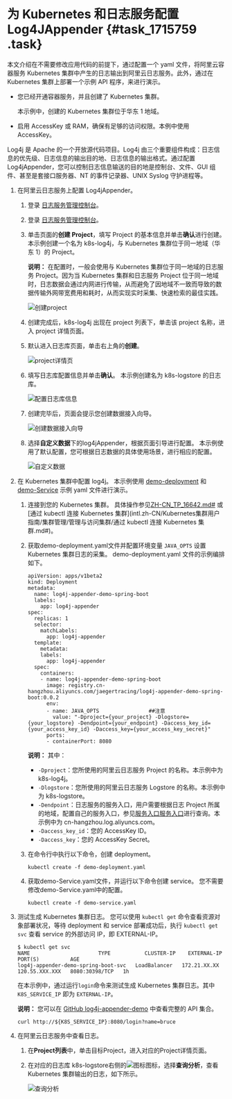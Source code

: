 # 为 Kubernetes 和日志服务配置 Log4JAppender {#task_1715759 .task}

本文介绍在不需要修改应用代码的前提下，通过配置一个 yaml 文件，将阿里云容器服务 Kubernetes 集群中产生的日志输出到阿里云日志服务。此外，通过在 Kubernetes 集群上部署一个示例 API 程序，来进行演示。

-   您已经开通容器服务，并且创建了 Kubernetes 集群。

    本示例中，创建的 Kubernetes 集群位于华东 1 地域。

-   启用 AccessKey 或 RAM，确保有足够的访问权限。本例中使用 AccessKey。

Log4j 是 Apache 的一个开放源代码项目。Log4j 由三个重要组件构成：日志信息的优先级、日志信息的输出目的地、日志信息的输出格式。通过配置 Log4jAppender，您可以控制日志信息输送的目的地是控制台、文件、GUI 组件、甚至是套接口服务器、NT 的事件记录器、UNIX Syslog 守护进程等。

1.  在阿里云日志服务上配置 Log4jAppender。 
    1.  登录 [日志服务管理控制台](https://sls.console.aliyun.com/)。
    2.  登录 [日志服务管理控制台](https://partners-intl.console.aliyun.com/#/sls)。
    3.  单击页面的**创建 Project**，填写 Project 的基本信息并单击**确认**进行创建。 本示例创建一个名为 k8s-log4j，与 Kubernetes 集群位于同一地域（华东 1）的 Project。

        **说明：** 在配置时，一般会使用与 Kubernetes 集群位于同一地域的日志服务 Project。因为当 Kubernetes 集群和日志服务 Project 位于同一地域时，日志数据会通过内网进行传输，从而避免了因地域不一致而导致的数据传输外网带宽费用和耗时，从而实现实时采集、快速检索的最佳实践。

        ![创建project](http://static-aliyun-doc.oss-cn-hangzhou.aliyuncs.com/assets/img/16697/156905361710630_zh-CN.png)

    4.  创建完成后，k8s-log4j 出现在 project 列表下，单击该 project 名称，进入 project 详情页面。
    5.  默认进入日志库页面，单击右上角的**创建**。 

        ![project详情页](http://static-aliyun-doc.oss-cn-hangzhou.aliyuncs.com/assets/img/16697/156905361710631_zh-CN.png)

    6.  填写日志库配置信息并单击**确认**。 本示例创建名为 k8s-logstore 的日志库。

        ![配置日志库信息](http://static-aliyun-doc.oss-cn-hangzhou.aliyuncs.com/assets/img/16697/156905361710632_zh-CN.png)

    7.  创建完毕后，页面会提示您创建数据接入向导。 

        ![创建数据接入向导](http://static-aliyun-doc.oss-cn-hangzhou.aliyuncs.com/assets/img/16697/156905361710633_zh-CN.png)

    8.  选择**自定义数据**下的log4jAppender，根据页面引导进行配置。 本示例使用了默认配置，您可根据日志数据的具体使用场景，进行相应的配置。

        ![自定义数据](http://static-aliyun-doc.oss-cn-hangzhou.aliyuncs.com/assets/img/16697/156905361710634_zh-CN.png)

2.  在 Kubernetes 集群中配置 log4j。 本示例使用 [demo-deployment](https://github.com/brucewu-fly/log4j-appender-demo-spring-boot/blob/master/k8s/demo-deployment.yaml) 和 [demo-Service](https://github.com/brucewu-fly/log4j-appender-demo-spring-boot/blob/master/k8s/demo-service.yaml) 示例 yaml 文件进行演示。
    1.  连接到您的 Kubernetes 集群。 具体操作参见[ZH-CN\_TP\_16642.md\#](intl.zh-CN/Kubernetes集群用户指南/集群管理/管理与访问集群/SSH访问Kubernetes集群.md#) 或 [通过 kubectl 连接 Kubernetes 集群](intl.zh-CN/Kubernetes集群用户指南/集群管理/管理与访问集群/通过 kubectl 连接 Kubernetes 集群.md#)。
    2.  获取demo-deployment.yaml文件并配置环境变量 `JAVA_OPTS` 设置 Kubernetes 集群日志的采集。 demo-deployment.yaml 文件的示例编排如下。

        ``` {#codeblock_51a_b7c_rgg}
        apiVersion: apps/v1beta2
        kind: Deployment
        metadata:
          name: log4j-appender-demo-spring-boot
          labels:
            app: log4j-appender
        spec:
          replicas: 1
          selector:
            matchLabels:
              app: log4j-appender
          template:
            metadata:
            labels:
              app: log4j-appender
          spec:
            containers:
            - name: log4j-appender-demo-spring-boot
              image: registry.cn-hangzhou.aliyuncs.com/jaegertracing/log4j-appender-demo-spring-boot:0.0.2
              env:
              - name: JAVA_OPTS                ##注意
                value: "-Dproject={your_project} -Dlogstore={your_logstore} -Dendpoint={your_endpoint} -Daccess_key_id={your_access_key_id} -Daccess_key={your_access_key_secret}"
              ports:
              - containerPort: 8080
        ```

        **说明：** 其中：

        -   `-Dproject`：您所使用的阿里云日志服务 Project 的名称。本示例中为 k8s-log4j。
        -   `-Dlogstore`：您所使用的阿里云日志服务 Logstore 的名称。本示例中为 k8s-logstore。
        -   `-Dendpoint`：日志服务的服务入口，用户需要根据日志 Project 所属的地域，配置自己的服务入口，参见[服务入口](https://help.aliyun.com/document_detail/29008.html)[服务入口](https://www.alibabacloud.com/help/zh/doc-detail/29008.htm)进行查询。本示例中为 cn-hangzhou.log.aliyuncs.com。
        -   `-Daccess_key_id`：您的 AccessKey ID。
        -   `-Daccess_key`：您的 AccessKey Secret。
    3.  在命令行中执行以下命令，创建 deployment。 

        ``` {#codeblock_7am_iss_5of}
        kubectl create -f demo-deployment.yaml
        ```

    4.  获取demo-Service.yaml文件，并运行以下命令创建 service。 您不需要修改demo-Service.yaml中的配置。

        ``` {#codeblock_n6h_mtm_p7a}
        kubectl create -f demo-service.yaml
        ```

3.  测试生成 Kubernetes 集群日志。 您可以使用 `kubectl get` 命令查看资源对象部署状况，等待 deployment 和 service 部署成功后，执行 `kubectl get svc` 查看 service 的外部访问 IP，即 EXTERNAL-IP。

    ``` {#codeblock_edv_8ii_j43}
    $ kubectl get svc
    NAME                      TYPE           CLUSTER-IP    EXTERNAL-IP      PORT(S)          AGE
    log4j-appender-demo-spring-boot-svc   LoadBalancer   172.21.XX.XX   120.55.XXX.XXX   8080:30398/TCP   1h
    ```

    在本示例中，通过运行`login`命令来测试生成 Kubernetes 集群日志。其中 `K8S_SERVICE_IP` 即为 `EXTERNAL-IP`。

    **说明：** 您可以在 [GitHub log4j-appender-demo](https://github.com/brucewu-fly/log4j-appender-demo-spring-boot) 中查看完整的 API 集合。

    ``` {#codeblock_ssu_zda_s6k}
    curl http://${K8S_SERVICE_IP}:8080/login?name=bruce
    ```

4.  在阿里云日志服务中查看日志。 
    1.  在**Project列表**中，单击目标Project，进入对应的Project详情页面。
    2.  在对应的日志库 k8s-logstore右侧的![图标](http://static-aliyun-doc.oss-cn-hangzhou.aliyuncs.com/assets/img/1359197/156905361755777_zh-CN.png)图标，选择**查询分析**，查看 Kubernetes 集群输出的日志，如下所示。 

        ![查询分析](http://static-aliyun-doc.oss-cn-hangzhou.aliyuncs.com/assets/img/1359197/156905361755775_zh-CN.png)


